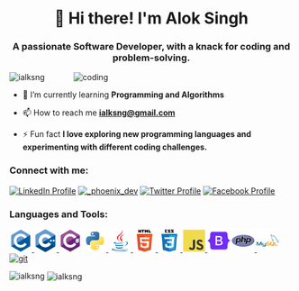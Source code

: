 <!--
**ialksng/ialksng** is a ✨ _special_ ✨ repository because its `README.md` (this file) appears on your GitHub profile.

Here are some ideas to get you started:

- 🔭 I’m currently working on ...
- 🌱 I’m currently learning ...
- 👯 I’m looking to collaborate on ...
- 🤔 I’m looking for help with ...
- 💬 Ask me about ...
- 📫 How to reach me: ...
- 😄 Pronouns: ...
- ⚡ Fun fact: ...
-->



<h1 align="center">👋 Hi there! I'm Alok Singh</h1>
<h3 align="center">A passionate Software Developer, with a knack for coding and problem-solving.</h3>

<img align="right" alt="coding" width="390" src="https://media1.giphy.com/media/qgQUggAC3Pfv687qPC/giphy.gif">

<p align="left"> <img src="https://komarev.com/ghpvc/?username=phoenixdev100&label=Profile%20views&color=0e75b6&style=flat" alt="ialksng" /> </p>

- 🌱 I’m currently learning **Programming and Algorithms**

- 📫 How to reach me **ialksng@gmail.com**

- ⚡ Fun fact **I love exploring new programming languages and experimenting with different coding challenges.** 





<h3 align="left">Connect with me:</h3>
<p align="left">
<a href="https://www.linkedin.com/in/ialksng" target="_blank"><img align="center" src="https://raw.githubusercontent.com/rahuldkjain/github-profile-readme-generator/master/src/images/icons/Social/linked-in-alt.svg" alt="LinkedIn Profile" height="30" width="40" /></a>
<a href="https://instagram.com/ialksng" target="blank"><img align="center" src="https://raw.githubusercontent.com/rahuldkjain/github-profile-readme-generator/master/src/images/icons/Social/instagram.svg" alt="_phoenix_dev" height="30" width="40" /></a>
<a href="https://twitter.com/ialksng" target="_blank"><img align="center" src="https://raw.githubusercontent.com/rahuldkjain/github-profile-readme-generator/master/src/images/icons/Social/twitter.svg" alt="Twitter Profile" height="30" width="40" /></a>
<a href="https://facebook.com/ialksng" target="_blank"><img align="center" src="https://raw.githubusercontent.com/rahuldkjain/github-profile-readme-generator/master/src/images/icons/Social/facebook.svg" alt="Facebook Profile" height="30" width="40" /></a>

</p>

<h3 align="left">Languages and Tools:</h3>
<p align="left"> 
<a href="https://www.cprogramming.com/" target="_blank" rel="noreferrer"> 
<img src="https://raw.githubusercontent.com/devicons/devicon/master/icons/c/c-original.svg" alt="c" width="40" height="40"/> </a>
<a href="https://www.w3schools.com/cpp/" target="_blank" rel="noreferrer">
<img src="https://raw.githubusercontent.com/devicons/devicon/master/icons/cplusplus/cplusplus-original.svg" alt="cplusplus" width="40" height="40"/> </a>
<a href="https://docs.microsoft.com/en-us/dotnet/csharp/" target="_blank" rel="noreferrer">
<img src="https://raw.githubusercontent.com/devicons/devicon/master/icons/csharp/csharp-original.svg" alt="C#" width="40" height="40"/></a>
<a href="https://www.python.org" target="_blank" rel="noreferrer">
<img src="https://raw.githubusercontent.com/devicons/devicon/master/icons/python/python-original.svg" alt="python" width="40" height="40"/> </a>
<a href="https://www.java.com" target="_blank" rel="noreferrer">
<img src="https://raw.githubusercontent.com/devicons/devicon/master/icons/java/java-original.svg" alt="java" width="40" height="40"/> </a> 
<a href="https://www.w3.org/html/" target="_blank" rel="noreferrer">
<img src="https://raw.githubusercontent.com/devicons/devicon/master/icons/html5/html5-original-wordmark.svg" alt="html5" width="40" height="40"/> </a>
<a href="https://www.w3schools.com/css/" target="_blank" rel="noreferrer"> 
<img src="https://raw.githubusercontent.com/devicons/devicon/master/icons/css3/css3-original-wordmark.svg" alt="css3" width="40" height="40"/> </a> 
<a href="https://developer.mozilla.org/en-US/docs/Web/JavaScript" target="_blank" rel="noreferrer"> 
<img src="https://raw.githubusercontent.com/devicons/devicon/master/icons/javascript/javascript-original.svg" alt="javascript" width="40" height="40"/> </a>
<a href="https://getbootstrap.com/" target="_blank" rel="noreferrer">
<img src="https://raw.githubusercontent.com/devicons/devicon/master/icons/bootstrap/bootstrap-plain.svg" alt="Bootstrap" width="40" height="40"/></a>
<a href="https://www.php.net/" target="_blank" rel="noreferrer"> 
<img src="https://raw.githubusercontent.com/devicons/devicon/master/icons/php/php-original.svg" alt="PHP" width="40" height="40"/> </a>
<a href="https://www.mysql.com/" target="_blank" rel="noreferrer">
<img src="https://raw.githubusercontent.com/devicons/devicon/master/icons/mysql/mysql-original-wordmark.svg" alt="mysql" width="40" height="40"/> </a>
<a href="https://git-scm.com/" target="_blank" rel="noreferrer">
<img src="https://www.vectorlogo.zone/logos/git-scm/git-scm-icon.svg" alt="git" width="40" height="40"/> </a>
</p>
<p><img align="left" src="https://github-readme-stats.vercel.app/api/top-langs?username=ialksng&show_icons=true&locale=en&layout=compact" alt="ialksng" /></p>

<p>&nbsp;<img align="center" src="https://github-readme-stats.vercel.app/api?username=ialksng&show_icons=true&locale=en" alt="ialksng" /></p>

<!--<p><img align="center" src="https://github-readme-streak-stats.herokuapp.com/?user=ialksng&" alt="ialksng" /></p>-->
